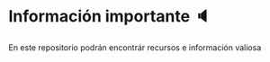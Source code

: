 # Información importante :speaker:
En este repositorio podrán encontrár recursos e información valiosa
